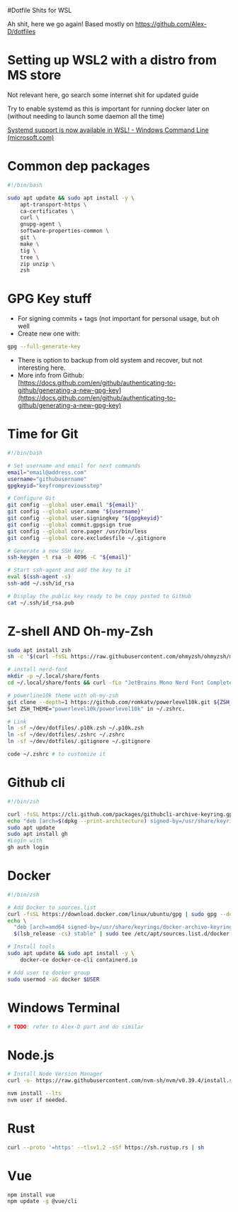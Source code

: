#Dotfile Shits for WSL

Ah shit, here we go again! Based mostly on https://github.com/Alex-D/dotfiles

# Setting up WSL2 with a distro from MS store

Not relevant here, go search some internet shit for updated guide

Try to enable systemd as this is important for running docker later on (without needing to launch some daemon all the time)

[Systemd support is now available in WSL! - Windows Command Line (microsoft.com)](https://devblogs.microsoft.com/commandline/systemd-support-is-now-available-in-wsl/)

# Common dep packages

```bash
#!/bin/bash

sudo apt update && sudo apt install -y \
    apt-transport-https \
    ca-certificates \
    curl \
    gnupg-agent \
    software-properties-common \
    git \
    make \
    tig \
    tree \
    zip unzip \
    zsh
```

# GPG Key stuff

- For signing commits + tags (not important for personal usage, but oh well
- Create new one with:

```bash
gpg --full-generate-key
```

- There is option to backup from old system and recover, but not interesting here.
- More info from Github: [https://docs.github.com/en/github/authenticating-to-github/generating-a-new-gpg-key](https://docs.github.com/en/github/authenticating-to-github/generating-a-new-gpg-key)

# Time for Git

```bash
#!/bin/bash

# Set username and email for next commands
email="email@address.com"
username="githubusername"
gpgkeyid="keyfrompreviousstep"

# Configure Git
git config --global user.email "${email}"
git config --global user.name "${username}"
git config --global user.signingkey "${gpgkeyid}"
git config --global commit.gpgsign true
git config --global core.pager /usr/bin/less
git config --global core.excludesfile ~/.gitignore

# Generate a new SSH key
ssh-keygen -t rsa -b 4096 -C "${email}"

# Start ssh-agent and add the key to it
eval $(ssh-agent -s)
ssh-add ~/.ssh/id_rsa

# Display the public key ready to be copy pasted to GitHub
cat ~/.ssh/id_rsa.pub
```

# Z-shell AND Oh-my-Zsh

```bash
sudo apt install zsh
sh -c "$(curl -fsSL https://raw.githubusercontent.com/ohmyzsh/ohmyzsh/master/tools/install.sh)"

# install nerd-font
mkdir -p ~/.local/share/fonts
cd ~/.local/share/fonts && curl -fLo "JetBrains Mono Nerd Font Complete Windows Compatible Regular.ttf" https://github.com/ryanoasis/nerd-fonts/blob/master/patched-fonts/JetBrainsMono/Ligatures/Regular/complete/JetBrains%20Mono%20Nerd%20Font%20Complete%20Windows%20Compatible%20Regular.ttf

# powerline10k theme with oh-my-zsh
git clone --depth=1 https://github.com/romkatv/powerlevel10k.git ${ZSH_CUSTOM:-$HOME/.oh-my-zsh/custom}/themes/powerlevel10k
Set ZSH_THEME="powerlevel10k/powerlevel10k" in ~/.zshrc.

# Link
ln -sf ~/dev/dotfiles/.p10k.zsh ~/.p10k.zsh
ln -sf ~/dev/dotfiles/.zshrc ~/.zshrc
ln -sf ~/dev/dotfiles/.gitignore ~/.gitignore

code ~/.zshrc # to customize it
```

# Github cli

```bash
#!/bin/zsh

curl -fsSL https://cli.github.com/packages/githubcli-archive-keyring.gpg | sudo dd of=/usr/share/keyrings/githubcli-archive-keyring.gpg
echo "deb [arch=$(dpkg --print-architecture) signed-by=/usr/share/keyrings/githubcli-archive-keyring.gpg] https://cli.github.com/packages stable main" | sudo tee /etc/apt/sources.list.d/github-cli.list > /dev/null
sudo apt update
sudo apt install gh
#Login with 
gh auth login
```

# Docker

```bash
#!/bin/zsh

# Add Docker to sources.list
curl -fsSL https://download.docker.com/linux/ubuntu/gpg | sudo gpg --dearmor -o /usr/share/keyrings/docker-archive-keyring.gpg
echo \
  "deb [arch=amd64 signed-by=/usr/share/keyrings/docker-archive-keyring.gpg] https://download.docker.com/linux/ubuntu \
  $(lsb_release -cs) stable" | sudo tee /etc/apt/sources.list.d/docker.list > /dev/null

# Install tools
sudo apt update && sudo apt install -y \
    docker-ce docker-ce-cli containerd.io

# Add user to docker group
sudo usermod -aG docker $USER
```

# Windows Terminal

```bash
# TODO: refer to Alex-D part and do similar
```

# Node.js

```bash
# Install Node Version Manager
curl -o- https://raw.githubusercontent.com/nvm-sh/nvm/v0.39.4/install.sh | bash

nvm install --lts
nvm user if needed.
```

# Rust

```bash
curl --proto '=https' --tlsv1.2 -sSf https://sh.rustup.rs | sh
```

# Vue

```bash
npm install vue
npm update -g @vue/cli
```
